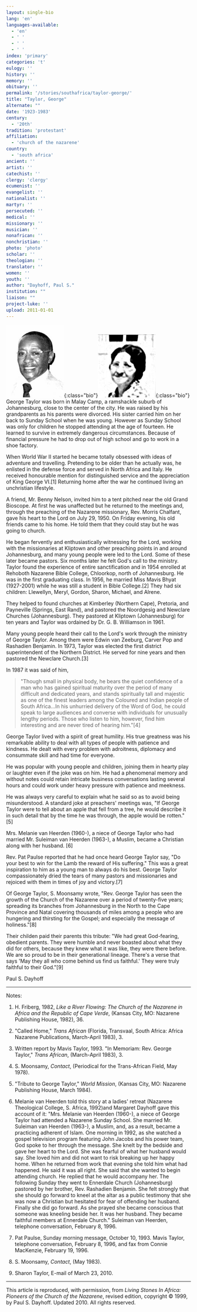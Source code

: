 ```yaml
---
layout: single-bio
lang: 'en'
languages-available:
  - 'en'
  - ' '
  - ' '
  - ' '
index: 'primary'
categories: 't'
eulogy: ''
history: ''
memory: ''
obituary: ''
permalink: '/stories/southafrica/taylor-george/'
title: "Taylor, George"
alternate: ""
date: '1923-1983'
century:
  - '20th'
tradition: 'protestant'
affiliation:
  - 'church of the nazarene'
country:
  - 'south africa'
ancient: ''
artist: ''
catechist: ''
clergy: 'clergy'
ecumenist: ''
evangelist: ''
nationalist: ''
martyr: ''
persecuted: ''
medical: ''
missionary: ''
musician: ''
nonafrican: ''
nonchristian: ''
photo: 'photo'
scholar: ''
theologian: ''
translator: ''
women: ''
youth: ''
author: "Dayhoff, Paul S."
institution: ""
liaison: ""
project-luke: ''
upload: 2011-01-01
---
```


![George Taylor](/images/bio-pics/southafrica/taylor-george/Taylor-george.jpg){:class="bio"}![Mavis Taylor](/images/bio-pics/southafrica/taylor-george/taylor-mavis.jpg){:class="bio"} George Taylor was born in Malay Camp, a ramshackle suburb of Johannesburg, close to the center of the city.  He was raised by his grandparents as his parents were divorced. His sister  carried him on her back to Sunday School when he was young.  However as Sunday School was only for children he stopped attending at the age of fourteen.  He learned to survive in extremely dangerous circumstances.  Because of financial pressure he had to drop out of high school and go to work in a shoe factory.

When World War II started he became totally obsessed with ideas of adventure and travelling. Pretending to be older than he actually was, he enlisted in the defense force and served in North Africa and Italy.  He received honourable mention for distinguished service and the appreciation of King George VI.[1]   Returning home after the war he continued living an unchristian lifestyle.

A friend, Mr. Benny Nelson, invited him to a tent pitched near the old Grand Bioscope.  At first he was unaffected but he returned to the meetings and, through the preaching of the Nazarene missionary, Rev. Morris Chalfant, gave his heart to the Lord on July 29, 1950.  On Friday evening, his old friends came to his home.  He told them that they could stay but he was going to church.

He began fervently and enthusiastically witnessing for the Lord, working with the missionaries at Kliptown and other preaching points in and around Johannesburg, and many young people were led to the Lord.  Some of these later became pastors.  Six months later he felt God's call to the ministry.  Taylor found the experience of entire sanctification and in 1954 enrolled at Rehoboth Nazarene Bible College, Chloorkop, north of Johannesburg.  He was in the first graduating class.  In 1956, he married Miss Mavis Bhyat (1927-2001) while he was still a student in Bible College.[2]  They had six children: Llewellyn, Meryl, Gordon, Sharon, Michael, and Alrene.

They helped to found churches at Kimberley (Northern Cape), Pretoria, and Payneville (Springs, East Rand), and pastored the Noordgesig and Newclare Churches (Johannesburg).  They pastored at Kliptown (Johannesburg) for ten years and Taylor was ordained by Dr.  G. B. Williamson in 1961.

Many young people heard their call to the Lord's work through the ministry of George Taylor.  Among them were Edwin van Zeeburg, Carver Pop and Rashadien Benjamin.  In 1973, Taylor was elected the first district  superintendent of the Northern District.  He served for nine years and then pastored the Newclare Church.[3]

In 1987 it was said of him,

> "Though small in physical body, he bears the quiet confidence of a man who has gained spiritual maturity over the period of many difficult and dedicated years, and stands spiritually tall and majestic as one of the finest leaders among the Coloured and Indian people of South  Africa…In his unhurried delivery of the Word of God, he could speak to large audiences and converse with individuals for unusually lengthy periods.  Those who listen to him, however, find him interesting and are never tired of hearing him."[4]

George Taylor lived with a spirit of great humility.  His true greatness was his remarkable ability to deal with all types of people with patience and kindness.  He dealt with every  problem with adroitness, diplomacy and consummate skill and had time for everyone.

He was popular with young people and children, joining them in hearty play or laughter even if the joke was on him.  He had a phenomenal memory and without notes could retain intricate business conversations lasting several hours and could work under heavy pressure with patience and meekness.

He was always very careful to explain what he said so as to avoid being misunderstood.  A standard joke at preachers' meetings was, "If George Taylor were to tell about an apple that fell from a tree, he would describe it in such detail that by the time he was through, the apple would be rotten."[5]

Mrs. Melanie van Heerden (1960-), a niece of George Taylor who had married Mr. Suleiman van Heerden (1963-), a Muslim, became a Christian along with her husband. [6]

Rev. Pat Paulse reported that he had once heard George Taylor say, "Do your best to win for the Lamb the reward of His suffering."  This was a great inspiration to him as a young man to always do his best. George Taylor compassionately dried the tears of many pastors and missionaries and rejoiced with them in times of joy and victory.[7]

Of George Taylor, S. Moonsamy wrote, "Rev. George Taylor has seen the growth of the Church of the Nazarene over a period of twenty-five years; spreading its branches from Johannesburg in the North to the Cape Province and Natal covering thousands of miles among a people who are hungering and thirsting for the Gospel; and especially the message of holiness."[8]

Their childen paid their parents this tribute: "We had great God-fearing, obedient parents. They were humble and never boasted about what they did for others, because they knew what it was like, they were there before. We are so proud to be in their generational lineage. There's a verse that says 'May they all who come behind us find us faithful.' They were truly faithful to their God."[9]

Paul S. Dayhoff

---

Notes:

1. H. Friberg, 1982, *Like a River Flowing: The Church of the Nazarene in Africa and the Republic of Cape Verde*, (Kansas City, MO: Nazarene Publishing House, 1982), 36.

2. "Called Home," *Trans African* (Florida, Transvaal, South Africa: Africa Nazarene Publications, March-April 1983), 3.

3. Written report by Mavis Taylor, 1993.  "In Memoriam: Rev. George Taylor,"  *Trans African*, (March-April 1983), 3.

4. S. Moonsamy,  *Contact*, (Periodical for the Trans-African Field, May 1978).

5. "Tribute to George Taylor,"  *World Mission*, (Kansas City, MO: Nazarene Publishing House, March 1984).

6. Melanie van Heerden told this story at a ladies' retreat (Nazarene Theological College, S. Africa, 1992)and Margaret Dayhoff gave this account of it: "Mrs. Melanie van Heerden (1960-), a niece of George Taylor had attended a Nazarene Sunday School. She married Mr. Suleiman van Heerden (1963-), a Muslim, and, as a result, became a practicing adherent of Islam. One morning in 1992, as she watched a gospel television program featuring John Jacobs and his power team,  God spoke to her through the message.  She knelt by the bedside and gave her heart to the Lord.  She was fearful of what her husband would say.  She loved him and did not want to risk breaking up her happy home.  When he returned from work that evening she told him what had happened.  He said it was all right.  She said that she wanted to begin attending church.  He replied that he would accompany her.  The following Sunday they went to Ennerdale Church (Johannesburg) pastored by her brother, Rev. Rashadien Benjamin.  She felt strongly that she should go forward to kneel at the altar as a public testimony that she was now a Christian but hesitated for fear of offending her husband.  Finally she did go forward.  As she prayed she became conscious that someone was kneeling beside her.  It was her husband.  They became faithful members at Ennerdale Church."  Suleiman van Heerden, telephone conversation, February 8, 1996.

7. Pat Paulse, Sunday morning message, October 10, 1993.  Mavis Taylor, telephone conversation, February 8, 1996, and fax from Connie MacKenzie, February 19, 1996.

8. S. Moonsamy,  *Contact*, (May 1983).

9. Sharon Taylor, E-mail of March 23, 2010.

---

This article is reproduced, with permission, from *Living Stones In Africa: Pioneers of the Church of the Nazarene*, revised edition, copyright &copy; 1999, by Paul S. Dayhoff. Updated 2010. All rights reserved.
